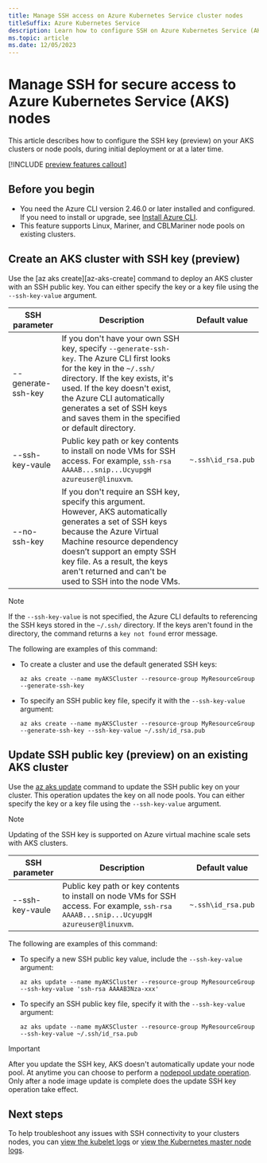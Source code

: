 ```yaml
---
title: Manage SSH access on Azure Kubernetes Service cluster nodes 
titleSuffix: Azure Kubernetes Service
description: Learn how to configure SSH on Azure Kubernetes Service (AKS) cluster nodes.
ms.topic: article
ms.date: 12/05/2023
---
```


# Manage SSH for secure access to Azure Kubernetes Service (AKS) nodes

This article describes how to configure the SSH key (preview) on your AKS clusters or node pools, during initial deployment or at a later time.

[!INCLUDE [preview features callout](./includes/preview/preview-callout.md)]

## Before you begin

* You need the Azure CLI version 2.46.0 or later installed and configured. If you need to install or upgrade, see [Install Azure CLI][install-azure-cli].
* This feature supports Linux, Mariner, and CBLMariner node pools on existing clusters.

## Create an AKS cluster with SSH key (preview)

Use the [az aks create][az-aks-create] command to deploy an AKS cluster with an SSH public key. You can either specify the key or a key file using the `--ssh-key-value` argument.

|SSH parameter |Description |Default value |
|-----|-----|-----|
|--generate-ssh-key |If you don't have your own SSH key, specify `--generate-ssh-key`. The Azure CLI first looks for the key in the `~/.ssh/` directory. If the key exists, it's used. If the key doesn't exist, the Azure CLI automatically generates a set of SSH keys and saves them in the specified or default directory.||
|--ssh-key-vaule |Public key path or key contents to install on node VMs for SSH access. For example, `ssh-rsa AAAAB...snip...UcyupgH azureuser@linuxvm`.|`~.ssh\id_rsa.pub` |
|--no-ssh-key | If you don't require an SSH key, specify this argument. However, AKS automatically generates a set of SSH keys because the Azure Virtual Machine resource dependency doesn’t support an empty SSH key file. As a result, the keys aren't returned and can't be used to SSH into the node VMs. ||

>[!NOTE]
>If the `--ssh-key-value` is not specified, the Azure CLI defaults to referencing the SSH keys stored in the `~/.ssh/` directory. If the keys aren't found in the directory, the command returns a `key not found` error message.

The following are examples of this command:

* To create a cluster and use the default generated SSH keys:

    ```azurecli
    az aks create --name myAKSCluster --resource-group MyResourceGroup --generate-ssh-key
    ```

* To specify an SSH public key file, specify it with the `--ssh-key-value` argument:

    ```azurecli
    az aks create --name myAKSCluster --resource-group MyResourceGroup --generate-ssh-key --ssh-key-value ~/.ssh/id_rsa.pub
    ```

## Update SSH public key (preview) on an existing AKS cluster

Use the [az aks update][az-aks-update] command to update the SSH public key on your cluster. This operation updates the key on all node pools. You can either specify the key or a key file using the `--ssh-key-value` argument.

> [!NOTE]
> Updating of the SSH key is supported on Azure virtual machine scale sets with AKS clusters.

|SSH parameter |Description |Default value |
|-----|-----|-----|
|--ssh-key-vaule |Public key path or key contents to install on node VMs for SSH access. For example, `ssh-rsa AAAAB...snip...UcyupgH azureuser@linuxvm`.|`~.ssh\id_rsa.pub` |

The following are examples of this command:

* To specify a new SSH public key value, include the `--ssh-key-value` argument:

    ```azurecli
    az aks update --name myAKSCluster --resource-group MyResourceGroup --ssh-key-value 'ssh-rsa AAAAB3Nza-xxx'
    ```

* To specify an SSH public key file, specify it with the `--ssh-key-value` argument:

    ```azurecli
    az aks update --name myAKSCluster --resource-group MyResourceGroup --ssh-key-value ~/.ssh/id_rsa.pub
    ```

> [!IMPORTANT]
> After you update the SSH key, AKS doesn't automatically update your node pool. At anytime you can choose to perform a [nodepool update operation][node-image-upgrade]. Only after a node image update is complete does the update SSH key operation take effect.

## Next steps

To help troubleshoot any issues with SSH connectivity to your clusters nodes, you can [view the kubelet logs][view-kubelet-logs] or [view the Kubernetes master node logs][view-master-logs].

<!-- LINKS - external -->

<!-- LINKS - internal -->
[install-azure-cli]: /cli/azure/install-azure-cli
[az-aks-update]: /cli/azure/aks#az-aks-update
[view-kubelet-logs]: kubelet-logs.md
[view-master-logs]: monitor-aks-reference.md#resource-logs
[node-image-upgrade]: node-image-upgrade.md

